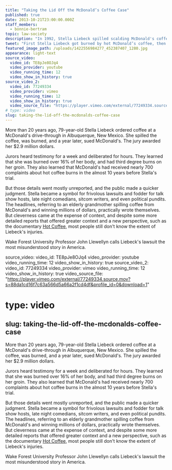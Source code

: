 ```yaml
---
title: "Taking the Lid Off the McDonald’s Coffee Case"
published: true
date: 2013-10-21T23:00:00.000Z
staff_members:
  - bonnie-bertram
topic: law-society
description: "In 1992, Stella Liebeck spilled scalding McDonald's coffee in her lap and later sued the company, attracting a flood of negative attention. It turns out, there’s more to the story."
tweet: "First Stella Liebeck got burned by hot McDonald’s coffee, then she got burned by the media: "
featured_image_path: /uploads/1422556984277_452387407_1280.jpg
appearance: light-text
source_video:
  video_id: TE8pJe8OJq4
  video_provider: youtube
  video_running_time: 12
  video_show_in_history: true
source_video_2:
  video_id: 77249334
  video_provider: vimeo
  video_running_time: 12
  video_show_in_history: true
  video_source_file: "https://player.vimeo.com/external/77249334.source.mov?s=88da1cd16f7c63a566d5a66a2f1cd4df&profile_id=0&download=1"
# type: video
slug: taking-the-lid-off-the-mcdonalds-coffee-case
---
```


More than 20 years ago, 79-year-old Stella Liebeck ordered coffee at a McDonald's drive-through in Albuquerque, New Mexico. She spilled the coffee, was burned, and a year later, sued McDonald's. The jury awarded her $2.9 million dollars.

Jurors heard testimony for a week and deliberated for hours. They learned that she was burned over 16% of her body, and had third degree burns on her groin. They also learned that McDonald's had received nearly 700 complaints about hot coffee burns in the almost 10 years before Stella's trial.

But those details went mostly unreported, and the public made a quicker judgment. Stella became a symbol for frivolous lawsuits and fodder for talk show hosts, late night comedians, sitcom writers, and even political pundits. The headlines, referring to an elderly grandmother spilling coffee from McDonald's and winning millions of dollars, practically wrote themselves. But cleverness came at the expense of context, and despite some more detailed reports that offered greater context and a new perspective, such as the documentary [Hot Coffee](http://www.hotcoffeethemovie.com), most people still don't know the extent of Liebeck's injuries.

Wake Forest University Professor John Llewellyn calls Liebeck's lawsuit the most misunderstood story in America.

source_video:
  video_id: TE8pJe8OJq4
  video_provider: youtube
  video_running_time: 12
  video_show_in_history: true
source_video_2:
  video_id: 77249334
  video_provider: vimeo
  video_running_time: 12
  video_show_in_history: true
  video_source_file: "https://player.vimeo.com/external/77249334.source.mov?s=88da1cd16f7c63a566d5a66a2f1cd4df&profile_id=0&download=1"
# type: video
slug: taking-the-lid-off-the-mcdonalds-coffee-case
---

More than 20 years ago, 79-year-old Stella Liebeck ordered coffee at a McDonald's drive-through in Albuquerque, New Mexico. She spilled the coffee, was burned, and a year later, sued McDonald's. The jury awarded her $2.9 million dollars.

Jurors heard testimony for a week and deliberated for hours. They learned that she was burned over 16% of her body, and had third degree burns on her groin. They also learned that McDonald's had received nearly 700 complaints about hot coffee burns in the almost 10 years before Stella's trial.

But those details went mostly unreported, and the public made a quicker judgment. Stella became a symbol for frivolous lawsuits and fodder for talk show hosts, late night comedians, sitcom writers, and even political pundits. The headlines, referring to an elderly grandmother spilling coffee from McDonald's and winning millions of dollars, practically wrote themselves. But cleverness came at the expense of context, and despite some more detailed reports that offered greater context and a new perspective, such as the documentary [Hot Coffee](http://www.hotcoffeethemovie.com), most people still don't know the extent of Liebeck's injuries.

Wake Forest University Professor John Llewellyn calls Liebeck's lawsuit the most misunderstood story in America.


